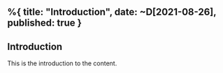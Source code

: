 %{
    title: "Introduction",
    date: ~D[2021-08-26],
    published: true
}
---

## Introduction

This is the introduction to the content.
